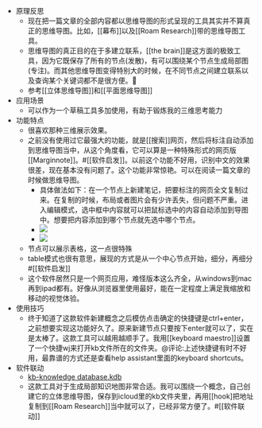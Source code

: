 - 原理反思
    - 现在把一篇文章的全部内容都以思维导图的形式呈现的工具其实并不算真正的思维导图。比如，[[幕布]]以及[[Roam Research]]带的思维导图工具。
    - 思维导图的真正目的在于多建立联系，[[the brain]]是这方面的极致工具，因为它既保存了所有的节点(发散)，有可以围绕某个节点生成局部图(专注)。而其他思维导图变得特别大的时候，在不同节点之间建立联系以及查询某个关键词都不是很方便。
    - 参考[[立体思维导图]]和[[平面思维导图]]
- 应用场景
    - 可以作为一个草稿工具多加使用，有助于锻炼我的三维思考能力
- 功能特点
    - 很喜欢那种三维展示效果。
    - 之前没有使用过它最强大的功能，就是[[搜索]]网页，然后将标注自动添加到思维导图当中，从这个角度看，它可以算是一种特殊形式的网页版[[Marginnote]]。#[[软件启发]]。以前这个功能不好用，识别中文的效果很差，现在基本没有问题了。这个功能非常惊艳。可以在阅读一篇文章的时候做思维导图。
        - 具体做法如下：在一个节点上新建笔记，把要标注的网页全文复制过来。在复制的时候，布局或者图片会有少许丢失，但问题不严重。进入编辑模式，选中框中内容就可以把鼠标选中的内容自动添加到导图中。想要把内容添加到哪个节点就先选中哪个节点。
        - ![](https://firebasestorage.googleapis.com/v0/b/firescript-577a2.appspot.com/o/imgs%2Fapp%2Fxinyiheng%2FTF4uophwtV.png?alt=media&token=dd848928-8d1d-413b-bb45-e84eb26583cf)
        - ![](https://firebasestorage.googleapis.com/v0/b/firescript-577a2.appspot.com/o/imgs%2Fapp%2Fxinyiheng%2FrlOcUsYNhG.png?alt=media&token=141e740c-6c38-41fb-8f1f-febc4b4b2125)
    - 节点可以展示表格，这一点很特殊
    - table模式也很有意思，展现的方式是从一个中心节点开始，细分，再细分#[[软件启发]]
    - 这个软件居然只是一个网页应用，难怪版本这么齐全，从windows到mac再到ipad都有。好像从浏览器里使用最好，能在一定程度上满足我缩放和移动的视觉体验。
- 使用技巧
    - 终于知道了这款软件新建概念之后模仿点击确定的快捷键是ctrl+enter，之前想要实现这功能好久了。原来新建节点只要按下enter就可以了，实在是太棒了。这款工具可以越用越顺手了。我用[[keyboard maestro]]设置了一个快捷wj来打开kb文件所在的文件夹。@评论:上述快捷键有时不好用，最靠谱的方式还是查看help assistant里面的keyboard shortcuts。
- 软件联动
    - [kb-knowledge database.kdb](hook://file/tIJt9AsQc?p=Y29tfmFwcGxlfkNsb3VkRG9jcy9Lbm93bGVkZ2UgZGF0YWJhc2UgYnVpbGRlcg==&n=kb-knowledge%20database.kdb)
    - 这款工具对于生成局部知识地图非常合适。我可以围绕一个概念，自己创建它的立体思维导图，保存到icloud里的kb文件夹里，再用[[hook]把地址复制到[[Roam Research]]当中就可以了，已经非常方便了。#[[软件联动]]
